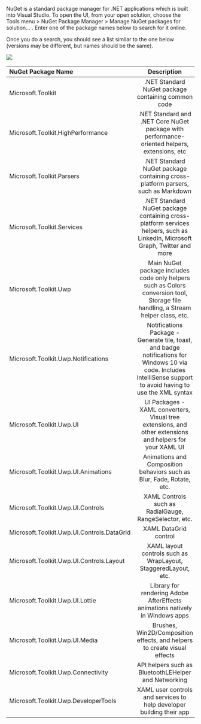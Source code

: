 NuGet is a standard package manager for .NET applications which is built into Visual Studio. To open the UI, from your open solution, choose the Tools menu > NuGet Package Manager > Manage NuGet packages for solution... . Enter one of the package names below to search for it online.

Once you do a search, you should see a list similar to the one below (versions may be different, but names should be the same).

![](https://raw.githubusercontent.com/windows-toolkit/WindowsCommunityToolkit/master/githubresources/images/NugetPackages.png)



| NuGet Package Name      | Description   |
| :------------- | :----------: |
|  Microsoft.Toolkit | .NET Standard NuGet package containing common code   |
| Microsoft.Toolkit.HighPerformance   | .NET Standard and .NET Core NuGet package with performance-oriented helpers, extensions, etc |
|  Microsoft.Toolkit.Parsers | 	.NET Standard NuGet package containing cross-platform parsers, such as Markdown   |
|  Microsoft.Toolkit.Services | .NET Standard NuGet package containing cross-platform services helpers, such as LinkedIn, Microsoft Graph, Twitter and more   |
|  Microsoft.Toolkit.Uwp | Main NuGet package includes code only helpers such as Colors conversion tool, Storage file handling, a Stream helper class, etc.   |
|  Microsoft.Toolkit.Uwp.Notifications | 	Notifications Package - Generate tile, toast, and badge notifications for Windows 10 via code. Includes IntelliSense support to avoid having to use the XML syntax   |
|  Microsoft.Toolkit.Uwp.UI | UI Packages - XAML converters, Visual tree extensions, and other extensions and helpers for your XAML UI   |
|  Microsoft.Toolkit.Uwp.UI.Animations | 	Animations and Composition behaviors such as Blur, Fade, Rotate, etc.   |
|  Microsoft.Toolkit.Uwp.UI.Controls | 	XAML Controls such as RadialGauge, RangeSelector, etc. |
|  Microsoft.Toolkit.Uwp.UI.Controls.DataGrid | XAML DataGrid control   |
|  Microsoft.Toolkit.Uwp.UI.Controls.Layout | XAML layout controls such as WrapLayout, StaggeredLayout, etc.   |
|  Microsoft.Toolkit.Uwp.UI.Lottie | Library for rendering Adobe AfterEffects animations natively in Windows apps   |
|  Microsoft.Toolkit.Uwp.UI.Media | Brushes, Win2D/Composition effects, and helpers to create visual effects   |
|  Microsoft.Toolkit.Uwp.Connectivity | API helpers such as BluetoothLEHelper and Networking   |
|  Microsoft.Toolkit.Uwp.DeveloperTools | 	XAML user controls and services to help developer building their app   |